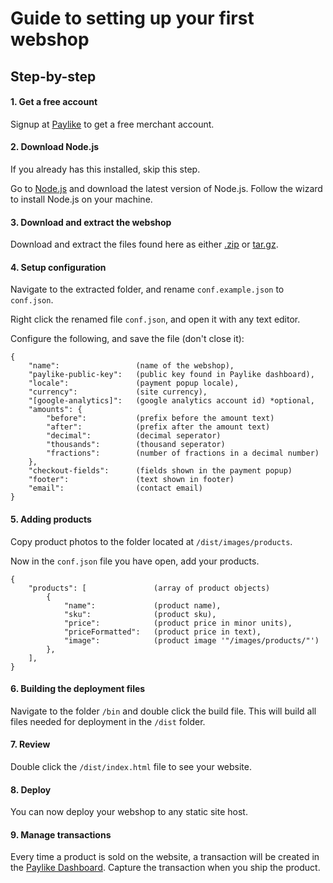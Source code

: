 # Guide to setting up your first webshop

## Step-by-step

#### 1. Get a free account
Signup at [Paylike](https://app.paylike.io) to get a free merchant account.

#### 2. Download Node.js
If you already has this installed, skip this step.

Go to [Node.js](https://nodejs.org/en/download/) and download the latest version of Node.js. Follow the wizard to install Node.js on your machine.

#### 3. Download and extract the webshop
Download and extract the files found here as either [.zip](https://github.com/paylike/webshop-example/archive/v1.0.0.zip) or [tar.gz](https://github.com/paylike/webshop-example/archive/v1.0.0.tar.gz).

#### 4. Setup configuration
Navigate to the extracted folder, and rename `conf.example.json` to `conf.json`.

Right click the renamed file `conf.json`, and open it with any text editor.

Configure the following, and save the file (don't close it):

```
{
	"name": 				(name of the webshop),
	"paylike-public-key": 	(public key found in Paylike dashboard),
	"locale": 				(payment popup locale),
	"currency": 			(site currency),
	"[google-analytics]": 	(google analytics account id) *optional,
	"amounts": {
		"before": 			(prefix before the amount text)
		"after": 			(prefix after the amount text)
		"decimal": 			(decimal seperator)
		"thousands": 		(thousand seperator)
		"fractions": 		(number of fractions in a decimal number)
	},
	"checkout-fields":		(fields shown in the payment popup)
	"footer": 				(text shown in footer)
	"email": 				(contact email)
}
```


#### 5. Adding products
Copy product photos to the folder located at `/dist/images/products`.

Now in the `conf.json` file you have open, add your products.

```
{
	"products": [				(array of product objects)
		{
			"name": 			(product name),
			"sku": 				(product sku),
			"price": 			(product price in minor units),
			"priceFormatted": 	(product price in text),
			"image": 			(product image '"/images/products/"')
		},
	],
}
```

#### 6. Building the deployment files
Navigate to the folder `/bin` and double click the build file.
This will build all files needed for deployment in the `/dist` folder.

#### 7. Review
Double click the `/dist/index.html` file to see your website.

#### 8. Deploy
You can now deploy your webshop to any static site host.

#### 9. Manage transactions
Every time a product is sold on the website, a transaction will be created in the [Paylike Dashboard](https://app.paylike.io).
Capture the transaction when you ship the product.
